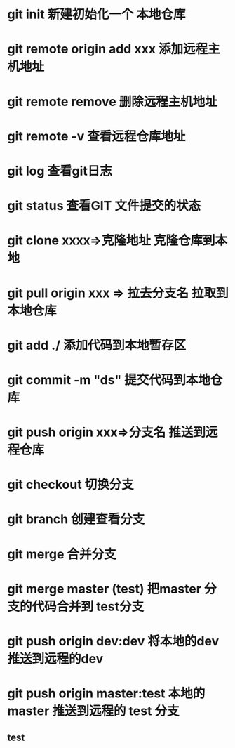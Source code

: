 
# git init 新建初始化一个 本地仓库 

# git remote origin add xxx  添加远程主机地址
# git remote remove  删除远程主机地址
# git remote -v  查看远程仓库地址


# git log  查看git日志
# git status 查看GIT 文件提交的状态 


# git clone xxxx=>克隆地址  克隆仓库到本地 
# git pull origin xxx => 拉去分支名  拉取到本地仓库
# git add ./   添加代码到本地暂存区 
# git commit -m "ds"  提交代码到本地仓库 
# git push origin  xxx=>分支名  推送到远程仓库


# git checkout 切换分支
# git branch 创建查看分支
# git merge  合并分支 
# git merge master  (test)   把master 分支的代码合并到 test分支 
# git push origin dev:dev  将本地的dev推送到远程的dev
# git push origin master:test   本地的master 推送到远程的 test 分支 



## test